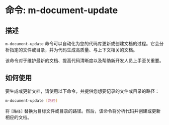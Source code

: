 # 命令: m-document-update

## 描述

`m-document-update` 命令可以自动化为您的代码库更新或创建文档的过程。它会分析指定的文件或目录，并为代码生成高质量、与上下文相关的文档。

该命令对于维护最新的文档、提高代码清晰度以及帮助新开发人员上手至关重要。

## 如何使用

要生成或更新文档，请使用以下命令，并提供您想要记录的文件或目录的路径：

```bash
m-document-update [路径]
```

将 `[路径]` 替换为目标文件或目录的路径。然后，该命令将分析代码并创建或更新相应的文档。
